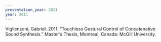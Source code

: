 ```yaml
---
presentation_year: 2011
year: 2011
---
```


Vigliensoni, Gabriel. 2011. “Touchless Gestural Control of Concatenative Sound Synthesis.” Master’s Thesis, Montreal, Canada: McGill University.